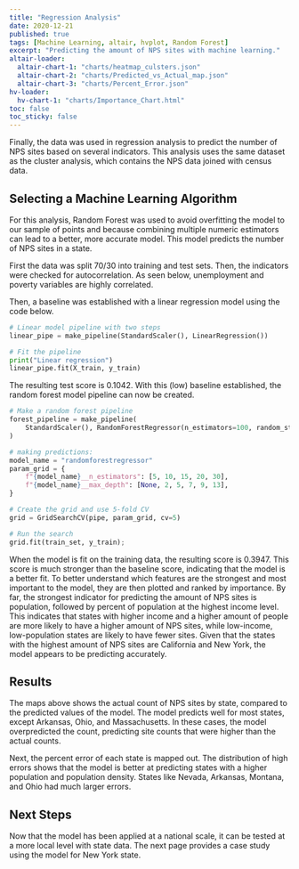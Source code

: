 ```yaml
---
title: "Regression Analysis"
date: 2020-12-21
published: true
tags: [Machine Learning, altair, hvplot, Random Forest]
excerpt: "Predicting the amount of NPS sites with machine learning."
altair-loader:
  altair-chart-1: "charts/heatmap_culsters.json"
  altair-chart-2: "charts/Predicted_vs_Actual_map.json"
  altair-chart-3: "charts/Percent_Error.json"
hv-loader:
  hv-chart-1: "charts/Importance_Chart.html"
toc: false
toc_sticky: false
---
```


Finally, the data was used in regression analysis to predict the number of NPS sites based on
several indicators. This analysis uses the same dataset as the cluster analysis, which contains the
NPS data joined with census data.

## Selecting a Machine Learning Algorithm

For this analysis, Random Forest was used to avoid overfitting the model to our sample of points and
because combining multiple numeric estimators can lead to a better, more accurate model. This model predicts
the number of NPS sites in a state.


First the data was split 70/30 into training and test sets. Then, the indicators were checked for autocorrelation.
As seen below, unemployment and poverty variables are highly correlated.

<div id="altair-chart-1"></div>

Then, a baseline was established with a linear regression model using the code below.

```python
# Linear model pipeline with two steps
linear_pipe = make_pipeline(StandardScaler(), LinearRegression())

# Fit the pipeline
print("Linear regression")
linear_pipe.fit(X_train, y_train)
```

The resulting test score is 0.1042. With this (low) baseline established, the
random forest model pipeline can now be created.

```python
# Make a random forest pipeline
forest_pipeline = make_pipeline(
    StandardScaler(), RandomForestRegressor(n_estimators=100, random_state=42)
)

# making predictions:
model_name = "randomforestregressor"
param_grid = {
    f"{model_name}__n_estimators": [5, 10, 15, 20, 30],
    f"{model_name}__max_depth": [None, 2, 5, 7, 9, 13],
}

# Create the grid and use 5-fold CV
grid = GridSearchCV(pipe, param_grid, cv=5)

# Run the search
grid.fit(train_set, y_train);
```
When the model is fit on the training data, the resulting score is 0.3947. This score is much stronger
than the baseline score, indicating that the model is a better fit. To better understand which features
are the strongest and most important to the model, they are then plotted and ranked by importance. By far, the strongest indicator
for predicting the amount of NPS sites is population, followed by percent of population at the highest income level.
This indicates that states with higher income and a higher amount of people are more likely to have a higher amount
of NPS sites, while low-income, low-population states are likely to have fewer sites. Given that the states with the
highest amount of NPS sites are California and New York, the model appears to be predicting accurately.

<div id="hv-chart-1"></div>


## Results

<div id="altair-chart-2"></div>

The maps above shows the actual count of NPS sites by state, compared to the predicted values of the model. The model predicts well
for most states, except Arkansas, Ohio, and Massachusetts. In these cases, the model overpredicted the count, predicting site counts
that were higher than the actual counts.

Next, the percent error of each state is mapped out. The distribution of high errors shows that the model is better at predicting states
with a higher population and population density. States like Nevada, Arkansas, Montana, and Ohio had much larger errors.

<div id="altair-chart-3"></div>

## Next Steps
Now that the model has been applied at a national scale, it can be tested at a more local level with state data. The next page provides
a case study using the model for New York state.
